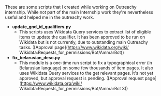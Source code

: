 These are some scripts that I created while working on Outreachy internship. While not part of the main Internship work they're nevertheless useful and helped me in the outreachy work.

* **update\_gnd\_id\_qualifiers.py**
	- This scripts uses Wikidata Query services to extract list of eligible items to update the qualifier. It has been approved to be run on Wikidata but is not currently, due to outstanding main Outreachy tasks. ([Approval page](https://www.wikidata.org/wiki/
Wikidata:Requests_for_permissions/Bot/AmmarBot))
* **fix\_belarusian\_desc.py**
	- This module is a one-time run script to fix a typographical error (in Belarusian language) on some few thousands of item pages.  It also uses Wikidata Query services to the get relevant pages. It's not yet approved, but approval request is pending.  ([Approval request page](https://www.wikidata.org/wiki/
Wikidata:Requests_for_permissions/Bot/AmmarBot 3))
